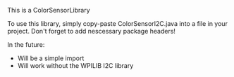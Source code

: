 This is a ColorSensorLibrary

To use this library, simply copy-paste ColorSensorI2C.java into a file in your project.
Don't forget to add nescessary package headers!

In the future:
- Will be a simple import
- Will work without the WPILIB I2C library
